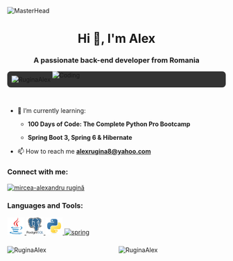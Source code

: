 ![MasterHead](https://as1.ftcdn.net/v2/jpg/02/21/97/86/1000_F_221978639_EyPBA9tuscYhW6rhaO5EiVzdG8hvQSgV.jpg)


<h1 align="center">Hi 👋, I'm Alex</h1>
<h3 align="center">A passionate back-end developer from Romania</h3>
<img align="right" alt="Coding" width="400" src="https://i.pinimg.com/originals/8d/62/1f/8d621f66f551b6a39072473d52280ff0.gif">

<p align="left" style="background-color: #333; padding: 10px; border-radius: 8px;">
    <img src="https://komarev.com/ghpvc/?username=RuginaAlex&label=Profile%20views&color=0e75b6&style=for-the-badge" alt="RuginaAlex" style="height: 25px;"/>
</p>

<br> <!-- Adaugă spațiu între imagine și textul de dedesubt -->

- 🌱 I’m currently learning:
  - <p><b>100 Days of Code: The Complete Python Pro Bootcamp</b></p>
  - **Spring Boot 3, Spring 6 & Hibernate**

- 📫 How to reach me **alexrugina8@yahoo.com**


<h3 align="left">Connect with me:</h3>
<p align="left">
<a href="https://www.linkedin.com/in/mircea-alexandru-rugin%C4%83-1b461b270/" target="blank"><img align="center" src="https://raw.githubusercontent.com/rahuldkjain/github-profile-readme-generator/master/src/images/icons/Social/linked-in-alt.svg" alt="mircea-alexandru rugină" height="30" width="40" /></a>
</p>

<h3 align="left">Languages and Tools:</h3>
<p align="left"> <a href="https://www.java.com" target="_blank" rel="noreferrer"> <img src="https://raw.githubusercontent.com/devicons/devicon/master/icons/java/java-original.svg" alt="java" width="40" height="40"/> </a> <a href="https://www.postgresql.org" target="_blank" rel="noreferrer"> <img src="https://raw.githubusercontent.com/devicons/devicon/master/icons/postgresql/postgresql-original-wordmark.svg" alt="postgresql" width="40" height="40"/> </a> <a href="https://www.python.org" target="_blank" rel="noreferrer"> <img src="https://raw.githubusercontent.com/devicons/devicon/master/icons/python/python-original.svg" alt="python" width="40" height="40"/> </a> <a href="https://spring.io/" target="_blank" rel="noreferrer"> <img src="https://www.vectorlogo.zone/logos/springio/springio-icon.svg" alt="spring" width="40" height="40"/> </a> </p>


<div style="display: flex; justify-content: space-between; align-items: flex-start; width: 100%; padding: 10px 0;">
    <img src="https://github-readme-stats.vercel.app/api/top-langs/?username=RuginaAlex&show_icons=true&theme=dracula&locale=en&layout=compact&include_repo=RoadRusher,Bill-s-Burger,task-management-app,itinerease,EmailApplication-OOP-Training-Project&exclude_repo=Tech-Titans-Project" alt="RuginaAlex" style="width: 49%; height: 200px;"/>
    <img src="https://github-readme-stats.vercel.app/api?username=RuginaAlex&show_icons=true&theme=dracula&locale=en" alt="RuginaAlex" style="width: 49%; height: 200px;"/>
</div>




